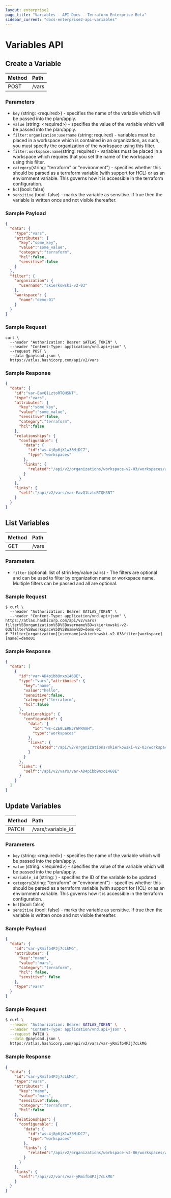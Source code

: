 ```yaml
---
layout: enterprise2
page_title: "Variables - API Docs - Terraform Enterprise Beta"
sidebar_current: "docs-enterprise2-api-variables"
---
```


# Variables API



## Create a Variable

| Method | Path           |
| :----- | :------------- |
| POST | /vars |

### Parameters

- `key` (string: \<required\>) - specifies the name of the variable which will be passed into the plan/apply.
- `value` (string: \<required\>) - specifies the value of the variable which will be passed into the plan/apply.
- `filter:organization:username` (string: required) - variables must be placed in a workspace which is contained in an organization, as such, you must specify the organization of the workspace using this filter.
- `filter:workspace:name`(string: required) - variables must be placed in a workspace which requires that you set the name of the workspace using this filter.
- `category`(string: "terraform" or "environment") - specifies whether this should be parsed as a terraform variable (with support for HCL) or as an enviornment variable. This governs how it is accessible in the terraform configuration.
- `hcl`(bool: false)
- `sensitive` (bool: false) - marks the variable as sensitive. If true then the variable is written once and not visible thereafter.

### Sample Payload

```json
{
  "data": {
    "type":"vars",
    "attributes": {
      "key":"some_key",
      "value":"some_value",
      "category":"terraform",
      "hcl":false,
      "sensitive":false
    }
  },
  "filter": {
    "organization": {
      "username":"skierkowski-v2-03"
    },
    "workspace": {
      "name":"demo-01"
    }
  }
}
```

### Sample Request

```shell
curl \
  --header "Authorization: Bearer $ATLAS_TOKEN" \
  --header "Content-Type: application/vnd.api+json" \
  --request POST \
  --data @payload.json \
  https://atlas.hashicorp.com/api/v2/vars
```

### Sample Response

```json
{
  "data": {
    "id":"var-EavQ1LztoRTQHSNT",
    "type":"vars",
    "attributes": {
      "key":"some_key",
      "value":"some_value",
      "sensitive":false,
      "category":"terraform",
      "hcl":false
    },
    "relationships": {
      "configurable": {
        "data": {
          "id":"ws-4j8p6jX1w33MiDC7",
          "type":"workspaces"
        },
        "links": {
          "related":"/api/v2/organizations/workspace-v2-03/workspaces/workspace-v2-03"
        }
      }
    },
    "links": {
      "self":"/api/v2/vars/var-EavQ1LztoRTQHSNT"
    }
  }
}
```

## List Variables

| Method | Path           |
| :----- | :------------- |
| GET | /vars |

### Parameters

- `filter` (optional: list of strin key/value pairs) - The filters are optional and can be used to filter by organization name or workspace name. Multiple filters can be passed and all are optional.

### Sample Request

```shell
$ curl \
  --header "Authorization: Bearer $ATLAS_TOKEN" \
  --header "Content-Type: application/vnd.api+json" \
https://atlas.hashicorp.com/api/v2/vars?filter%5Borganization%5D%5Busername%5D=skierkowski-v2-03&filter%5Bworkspace%5D%5Bname%5D=demo-01
# ?filter[organization][username]=skierkowski-v2-03&filter[workspace][name]=demo01
```

### Sample Response

```json
{
  "data": [
    {
      "id":"var-AD4pibb9nxo1468E",
      "type":"vars","attributes": {
        "key":"name",
        "value":"hello",
        "sensitive":false,
        "category":"terraform",
        "hcl":false
      },
      "relationships": {
        "configurable": {
          "data": {
            "id":"ws-cZE9LERN3rGPRAmH",
            "type":"workspaces"
          },
          "links": {
            "related":"/api/v2/organizations/skierkowski-v2-03/workspaces/demo-01"
          }
        }
      },
      "links": {
        "self":"/api/v2/vars/var-AD4pibb9nxo1468E"
      }
    }
  ]
}
```

##

## Update Variables

| Method | Path           |
| :----- | :------------- |
| PATCH | /vars/:variable_id |

### Parameters

- `key` (string: \<required\>) - specifies the name of the variable which will be passed into the plan/apply.
- `value` (string: \<required\>) - specifies the value of the variable which will be passed into the plan/apply.
- `variable_id` (string: <required>) - specifies the ID of the variable to be updated
- `category`(string: "terraform" or "environment") - specifies whether this should be parsed as a terraform variable (with support for HCL) or as an enviornment variable. This governs how it is accessible in the terraform configuration.
- `hcl`(bool: false)
- `sensitive` (bool: false) - marks the variable as sensitive. If true then the variable is written once and not visible thereafter.

### Sample Payload

```json
{
  "data": {
    "id":"var-yRmifb4PJj7cLkMG",
    "attributes": {
      "key":"name",
      "value":"mars",
      "category":"terraform",
      "hcl": false,
      "sensitive": false
    },
    "type":"vars"
  }
}
```

### Sample Request

```bash
$ curl \
  --header "Authorization: Bearer $ATLAS_TOKEN" \
  --header "Content-Type: application/vnd.api+json" \
  --request PATCH \
  --data @payload.json \
  https://atlas.hashicorp.com/api/v2/vars/var-yRmifb4PJj7cLkMG
```

### Sample Response

```json
{
  "data": {
    "id":"var-yRmifb4PJj7cLkMG",
    "type":"vars",
    "attributes": {
      "key":"name",
      "value":"mars",
      "sensitive":false,
      "category":"terraform",
      "hcl":false
    },
    "relationships": {
      "configurable": {
        "data": {
          "id":"ws-4j8p6jX1w33MiDC7",
          "type":"workspaces"
        },
        "links": {
          "related":"/api/v2/organizations/workspace-v2-06/workspaces/workspace-v2-06"
        }
      }
    },
    "links": {
      "self":"/api/v2/vars/var-yRmifb4PJj7cLkMG"
    }
  }
}
```

##